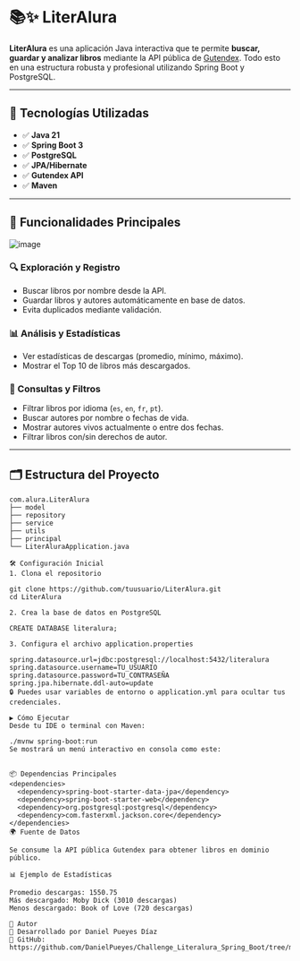 # 📚✨ LiterAlura


**LiterAlura** es una aplicación Java interactiva que te permite 
**buscar, guardar y analizar libros** mediante la API pública de 
[Gutendex](https://gutendex.com/books/). Todo esto en una estructura 
robusta y profesional utilizando Spring Boot y PostgreSQL.

---

## 🚀 Tecnologías Utilizadas



- ✅ **Java 21**
- ✅ **Spring Boot 3**
- ✅ **PostgreSQL**
- ✅ **JPA/Hibernate**
- ✅ **Gutendex API**
- ✅ **Maven**

---

## 🧠 Funcionalidades Principales

![image](https://github.com/user-attachments/assets/0347ee1a-3257-4072-8238-6344ec31b828)



### 🔍 Exploración y Registro
- Buscar libros por nombre desde la API.
- Guardar libros y autores automáticamente en base de datos.
- Evita duplicados mediante validación.

### 📊 Análisis y Estadísticas
- Ver estadísticas de descargas (promedio, mínimo, máximo).
- Mostrar el Top 10 de libros más descargados.

### 🔎 Consultas y Filtros
- Filtrar libros por idioma (`es`, `en`, `fr`, `pt`).
- Buscar autores por nombre o fechas de vida.
- Mostrar autores vivos actualmente o entre dos fechas.
- Filtrar libros con/sin derechos de autor.

---

## 🗂️ Estructura del Proyecto


```shell
com.alura.LiterAlura
├── model
├── repository
├── service
├── utils
├── principal
└── LiterAluraApplication.java

🛠️ Configuración Inicial
1. Clona el repositorio

git clone https://github.com/tuusuario/LiterAlura.git
cd LiterAlura

2. Crea la base de datos en PostgreSQL

CREATE DATABASE literalura;

3. Configura el archivo application.properties

spring.datasource.url=jdbc:postgresql://localhost:5432/literalura
spring.datasource.username=TU_USUARIO
spring.datasource.password=TU_CONTRASEÑA
spring.jpa.hibernate.ddl-auto=update
🔒 Puedes usar variables de entorno o application.yml para ocultar tus credenciales.

▶️ Cómo Ejecutar
Desde tu IDE o terminal con Maven:

./mvnw spring-boot:run
Se mostrará un menú interactivo en consola como este:


📦 Dependencias Principales
<dependencies>
  <dependency>spring-boot-starter-data-jpa</dependency>
  <dependency>spring-boot-starter-web</dependency>
  <dependency>org.postgresql:postgresql</dependency>
  <dependency>com.fasterxml.jackson.core</dependency>
</dependencies>
🌍 Fuente de Datos

Se consume la API pública Gutendex para obtener libros en dominio público.

📊 Ejemplo de Estadísticas

Promedio descargas: 1550.75
Más descargado: Moby Dick (3010 descargas)
Menos descargado: Book of Love (720 descargas)

📌 Autor
📇 Desarrollado por Daniel Pueyes Díaz
🔗 GitHub: https://github.com/DanielPueyes/Challenge_Literalura_Spring_Boot/tree/main/LiterAlura
